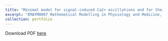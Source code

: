 ```yaml
---
title: "Minimal model for signal-induced Ca2+ oscillations and for their frequency encoding through protein phosphorylation: A critical model comparison and dynamics analysis"
excerpt: "EMATM0007 Mathematical Modelling in Physiology and Medicine, 2021"
collection: portfolio
---
```


Download PDF [here](http://vedang-joshi.github.io/files/Critical_model_comparison_for_calcium_oscillations_and_dynamics_analysis.pdf)<br/>

